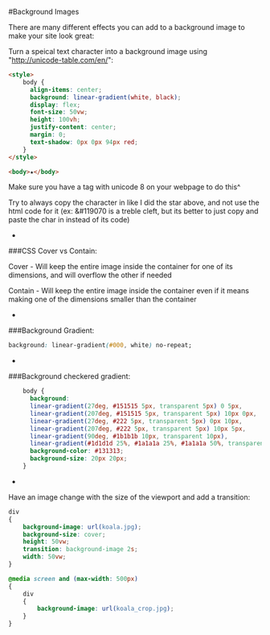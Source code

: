 #Background Images

There are many different effects you can add to a background image to make your site look great:

Turn a speical text character into a background image using "http://unicode-table.com/en/":

```HTML
<style>
    body {
      align-items: center;
      background: linear-gradient(white, black);
      display: flex;
      font-size: 50vw;
      height: 100vh;
      justify-content: center;
      margin: 0;
      text-shadow: 0px 0px 94px red;
    }
</style>

<body>★</body>
```

Make sure you have a <meta> tag with unicode 8 on your webpage to do this^

Try to always copy the character in like I did the star above, and not use the html code for it (ex: &#119070 is a treble cleft, but its better to just copy and paste the char in instead of its code)

-

###CSS Cover vs Contain:

Cover - Will keep the entire image inside the container for one of its dimensions, and will overflow the other if needed

Contain - Will keep the entire image inside the container even if it means making one of the dimensions smaller than the container

-

###Background Gradient:

```CSS
background: linear-gradient(#000, white) no-repeat;
```

-

###Background checkered gradient:

```CSS
    body {
      background:
      linear-gradient(27deg, #151515 5px, transparent 5px) 0 5px,
      linear-gradient(207deg, #151515 5px, transparent 5px) 10px 0px,
      linear-gradient(27deg, #222 5px, transparent 5px) 0px 10px,
      linear-gradient(207deg, #222 5px, transparent 5px) 10px 5px,
      linear-gradient(90deg, #1b1b1b 10px, transparent 10px),
      linear-gradient(#1d1d1d 25%, #1a1a1a 25%, #1a1a1a 50%, transparent 50%, transparent 75%, #242424 75%, #242424);
      background-color: #131313;
      background-size: 20px 20px;
    }
```

-

Have an image change with the size of the viewport and add a transition:

```CSS
div
{
    background-image: url(koala.jpg);
    background-size: cover;
    height: 50vw;
    transition: background-image 2s;
    width: 50vw;
}

@media screen and (max-width: 500px)
{
    div
    {
        background-image: url(koala_crop.jpg);
    }
}
```
